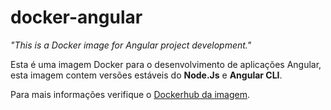 # docker-angular

*"This is a Docker image for Angular project development."*

Esta é uma imagem Docker para o desenvolvimento de aplicações Angular, esta imagem contem versões
estáveis do **Node.Js** e **Angular CLI**.

Para mais informações verifique o [Dockerhub da imagem](https://cloud.docker.com/u/ceumanti/repository/docker/ceumanti/docker-angular/).
